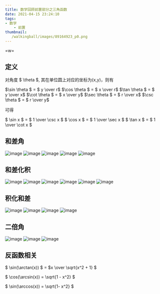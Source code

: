 ```yaml
---
title: 数学回顾前置部分之三角函数
date: 2021-04-15 23:24:10
tags:
- 数学
    - 前置
thumbnail:
   /walkingball/images/89164923_p0.png
---
```

=w=
## 定义
对角度 $ \theta $, 其在单位圆上对应的坐标为(x,y)，则有

$\sin \theta $ = $ y \over r$
$\cos \theta $ = $ x \over r$
$\tan \theta $ = $ y \over x$
$\cot \theta $ = $ x \over y$
$\sec \theta $ = $ r \over x$
$\csc \theta $ = $ r \over y$

可得

$ \sin x $ = $ 1 \over \csc x $
$ \cos x $ = $ 1 \over \sec x $
$ \tan x $ = $ 1 \over \cot x $

## 和差角
![image](/walkingball/innerPict/triangle/cosa+b.png)
![image](/walkingball/innerPict/triangle/cosa-b.png)
![image](/walkingball/innerPict/triangle/sina+-b.png)
![image](/walkingball/innerPict/triangle/tana+b.png)
![image](/walkingball/innerPict/triangle/tana-b.png)

## 和差化积
![image](/walkingball/innerPict/triangle/sina+sinb.png)
![image](/walkingball/innerPict/triangle/sina-sinb.png)
![image](/walkingball/innerPict/triangle/cosa+cosb.png)
![image](/walkingball/innerPict/triangle/cosa-cosb.png)
![image](/walkingball/innerPict/triangle/tana+-tanb.png)
![image](/walkingball/innerPict/triangle/cota+-cotb.png)

## 积化和差
![image](/walkingball/innerPict/triangle/sinacosb.gif)
![image](/walkingball/innerPict/triangle/cosasinb.gif)
![image](/walkingball/innerPict/triangle/cosacosb.gif)
![image](/walkingball/innerPict/triangle/sinasinb.png)

## 二倍角
![image](/walkingball/innerPict/triangle/sin2a.png)
![image](/walkingball/innerPict/triangle/cos2a.png)
![image](/walkingball/innerPict/triangle/tan2a.png)

## 反函数相关
$ \sin(\arctan(x)) $ = $x \over \sqrt{x^2 + 1} $

$ \cos(\arcsin(x)) = \sqrt{1 - x^2} $

$ \sin(\arccos(x)) = \sqrt{1- x^2} $